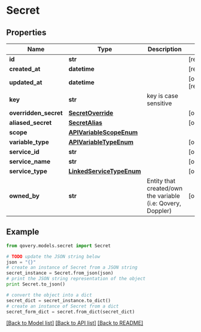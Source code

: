# Secret


## Properties

Name | Type | Description | Notes
------------ | ------------- | ------------- | -------------
**id** | **str** |  | [readonly] 
**created_at** | **datetime** |  | [readonly] 
**updated_at** | **datetime** |  | [optional] [readonly] 
**key** | **str** | key is case sensitive | 
**overridden_secret** | [**SecretOverride**](SecretOverride.md) |  | [optional] 
**aliased_secret** | [**SecretAlias**](SecretAlias.md) |  | [optional] 
**scope** | [**APIVariableScopeEnum**](APIVariableScopeEnum.md) |  | 
**variable_type** | [**APIVariableTypeEnum**](APIVariableTypeEnum.md) |  | [optional] 
**service_id** | **str** |  | [optional] 
**service_name** | **str** |  | [optional] 
**service_type** | [**LinkedServiceTypeEnum**](LinkedServiceTypeEnum.md) |  | [optional] 
**owned_by** | **str** | Entity that created/own the variable (i.e: Qovery, Doppler) | [optional] 

## Example

```python
from qovery.models.secret import Secret

# TODO update the JSON string below
json = "{}"
# create an instance of Secret from a JSON string
secret_instance = Secret.from_json(json)
# print the JSON string representation of the object
print Secret.to_json()

# convert the object into a dict
secret_dict = secret_instance.to_dict()
# create an instance of Secret from a dict
secret_form_dict = secret.from_dict(secret_dict)
```
[[Back to Model list]](../README.md#documentation-for-models) [[Back to API list]](../README.md#documentation-for-api-endpoints) [[Back to README]](../README.md)


